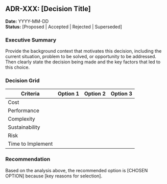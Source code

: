## ADR-XXX: [Decision Title]

**Date:** YYYY-MM-DD  
**Status:** [Proposed | Accepted | Rejected | Superseded]

### Executive Summary

Provide the background context that motivates this decision, including the current situation, problem to be solved, or opportunity to be addressed. Then clearly state the decision being made and the key factors that led to this choice.

### Decision Grid

| Criteria | Option 1 | Option 2 | Option 3 |
|----------|----------|----------|----------|
| Cost | | | |
| Performance | | | |
| Complexity | | | |
| Sustainability | | | |
| Risk | | | |
| Time to Implement | | | |

### Recommendation

Based on the analysis above, the recommended option is [CHOSEN OPTION] because [key reasons for selection].